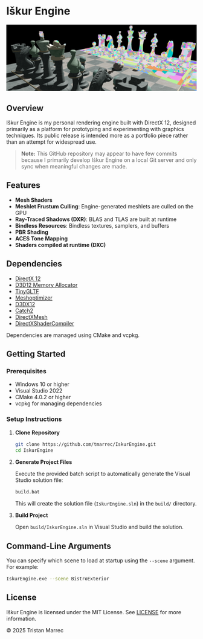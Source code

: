 # Iškur Engine

![Iškur Engine Banner](banner.png)

## Overview

Iškur Engine is my personal rendering engine built with DirectX 12, designed primarily as a platform for prototyping and experimenting with graphics techniques. Its public release is intended more as a portfolio piece rather than an attempt for widespread use.

> **Note:** This GitHub repository may appear to have few commits because I primarily develop Iškur Engine on a local Git server and only sync when meaningful changes are made.

## Features

- **Mesh Shaders**
- **Meshlet Frustum Culling**: Engine-generated meshlets are culled on the GPU
- **Ray-Traced Shadows (DXR)**: BLAS and TLAS are built at runtime
- **Bindless Resources**: Bindless textures, samplers, and buffers
- **PBR Shading**
- **ACES Tone Mapping**
- **Shaders compiled at runtime (DXC)**

## Dependencies

- [DirectX 12](https://learn.microsoft.com/en-us/windows/win32/direct3d12/direct3d-12-graphics)
- [D3D12 Memory Allocator](https://github.com/GPUOpen-LibrariesAndSDKs/D3D12MemoryAllocator)
- [TinyGLTF](https://github.com/syoyo/tinygltf)
- [Meshoptimizer](https://github.com/zeux/meshoptimizer)
- [D3DX12](https://learn.microsoft.com/en-us/windows/win32/direct3d12/helper-structures-and-functions-for-d3d12)
- [Catch2](https://github.com/catchorg/Catch2)
- [DirectXMesh](https://github.com/microsoft/DirectXMesh)
- [DirectXShaderCompiler](https://github.com/microsoft/DirectXShaderCompiler)

Dependencies are managed using CMake and vcpkg.

## Getting Started

### Prerequisites

- Windows 10 or higher
- Visual Studio 2022
- CMake 4.0.2 or higher
- vcpkg for managing dependencies

### Setup Instructions

1. **Clone Repository**

   ```bash
   git clone https://github.com/tmarrec/IskurEngine.git
   cd IskurEngine
   ```

2. **Generate Project Files**

   Execute the provided batch script to automatically generate the Visual Studio solution file:

   ```bash
   build.bat
   ```

   This will create the solution file (`IskurEngine.sln`) in the `build/` directory.

3. **Build Project**

   Open `build/IskurEngine.sln` in Visual Studio and build the solution.

## Command-Line Arguments

You can specify which scene to load at startup using the `--scene` argument. For example:

```bash
IskurEngine.exe --scene BistroExterior
```

## License

Iškur Engine is licensed under the MIT License. See [LICENSE](LICENSE) for more information.

© 2025 Tristan Marrec